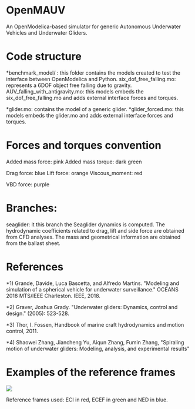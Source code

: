 # OpenMAUV

An OpenModelica-based simulator for generic Autonomous Underwater Vehicles and Underwater Gliders.


# Code structure
*benchmark_model/ : this folder contains the models created to test the interface between OpenModelica and Python. 
	six_dof_free_falling.mo: represents a 6DOF object free falling due to gravity.
	AUV_falling_with_antigravity.mo: this models embeds the six_dof_free_falling.mo and adds external interface forces and torques.


*glider.mo: contains the model of a generic glider.
*glider_forced.mo: this models embeds the glider.mo and adds external interface forces and torques.


# Forces and torques convention
Added mass force: pink
Added mass torque: dark green 

Drag force: blue 
Lift force: orange
Viscous_moment: red

VBD force: purple



# Branches:  
seaglider: it this branch the Seaglider dynamics is computed. The hydrodynamic coefficients related to drag, lift and side force are obtained from CFD analyses. The mass and geometrical information are obtained from the ballast sheet.  




# References
*1) Grande, Davide, Luca Bascetta, and Alfredo Martins. "Modeling and simulation of a spherical vehicle for underwater surveillance." OCEANS 2018 MTS/IEEE Charleston. IEEE, 2018.

*2) Graver, Joshua Grady. "Underwater gliders: Dynamics, control and design." (2005): 523-528.

*3) Thor, I. Fossen, Handbook of marine craft hydrodynamics and motion control, 2011.

*4) Shaowei Zhang, Jiancheng Yu, Aiqun Zhang, Fumin Zhang, "Spiraling motion of underwater gliders: Modeling, analysis, and experimental results"
  

# Examples of the reference frames  
<img src="https://github.com/grande-dev/OpenMAUV-test/blob/master/results/frames_rotating.gif"> 

Reference frames used: ECI in red, ECEF in green and NED in blue.


